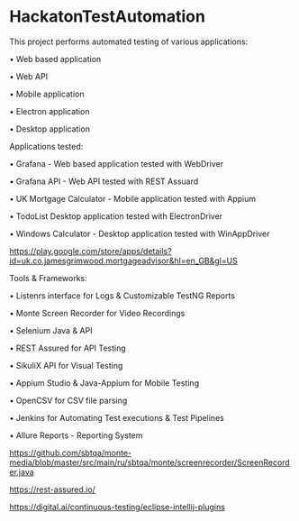 # HackatonTestAutomation
This project performs automated testing of various applications:

•	Web based application

•	Web API

•	Mobile application

•	Electron application

•	Desktop application

Applications tested:

•	Grafana - Web based application tested with WebDriver

•	Grafana API - Web API tested with REST Assuard

•	UK Mortgage Calculator - Mobile application tested with Appium

•	TodoList Desktop application tested with ElectronDriver

•	Windows Calculator - Desktop application tested with WinAppDriver

https://play.google.com/store/apps/details?id=uk.co.jamesgrimwood.mortgageadvisor&hl=en_GB&gl=US

Tools & Frameworks:

•	Listenrs interface for Logs & Customizable TestNG Reports

•	Monte Screen Recorder for Video Recordings

•	Selenium Java & API

•	REST Assured for API Testing

•	SikuliX API for Visual Testing

•	Appium Studio & Java-Appium for Mobile Testing

•	OpenCSV for CSV file parsing

•	Jenkins for Automating Test executions & Test Pipelines

•	Allure Reports - Reporting System

https://github.com/sbtqa/monte-media/blob/master/src/main/ru/sbtqa/monte/screenrecorder/ScreenRecorder.java

https://rest-assured.io/

https://digital.ai/continuous-testing/eclipse-intellij-plugins


